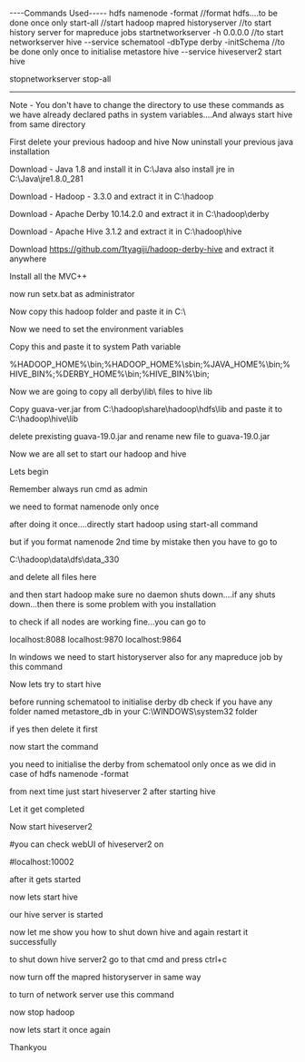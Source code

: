 ----Commands Used-----
hdfs namenode -format //format hdfs....to be done once only
start-all   //start hadoop
mapred historyserver //to start history server for mapreduce jobs
startnetworkserver -h 0.0.0.0   //to start networkserver
hive --service schematool -dbType derby -initSchema  //to be done only once to initialise metastore
hive --service hiveserver2 start
hive


stopnetworkserver
stop-all

----------
Note - You don't have to change the directory to use these commands as we have already declared paths in system variables....And always start hive from same directory

First delete your previous hadoop and hive
Now uninstall your previous java installation











Download - Java 1.8 and install it in C:\Java
also install jre in C:\Java\jre1.8.0_281


Download - Hadoop - 3.3.0 and extract it in C:\hadoop

Download - Apache Derby 10.14.2.0 and extract it in C:\hadoop\derby


Download - Apache Hive 3.1.2 and extract it in C:\hadoop\hive


Download https://github.com/1tyagiji/hadoop-derby-hive and extract it anywhere

Install all the MVC++

now run setx.bat as administrator


Now copy this hadoop folder and paste it in C:\


Now we need to set the environment variables








Copy this and paste it to system Path variable

%HADOOP_HOME%\bin;%HADOOP_HOME%\sbin;%JAVA_HOME%\bin;%HIVE_BIN%;%DERBY_HOME%\bin;%HIVE_BIN%\bin;


Now we are going to copy all derby\lib\ files to hive lib



Copy guava-ver.jar from C:\hadoop\share\hadoop\hdfs\lib and paste it to C:\hadoop\hive\lib

delete prexisting guava-19.0.jar and rename new file to guava-19.0.jar


Now we are all set to start our hadoop and hive

Lets begin

Remember always run cmd as admin


we need to format namenode only once

after doing it once....directly start hadoop using start-all command


but if you format namenode 2nd time by mistake then you have to go to


C:\hadoop\data\dfs\data_330

and delete all files here


and then start hadoop
make sure no daemon shuts down....if any shuts down...then there is some problem with you installation


to check if all nodes are working fine...you can go to

localhost:8088
localhost:9870
localhost:9864


In windows we need to start historyserver also for any mapreduce job
by this command


Now lets try to start hive

before running schematool to initialise derby db check if you have any folder named metastore_db in your C:\WINDOWS\system32 folder

if yes then delete it first

now start the command

you need to initialise the derby from schematool only once as we did in case of hdfs namenode -format


from next time just start hiveserver 2 after starting hive


Let it get completed



Now start hiveserver2



#you can check webUI of hiveserver2 on

#localhost:10002

after it gets started



now lets start hive


our hive server is started



now let me show you how to shut down hive and again restart it successfully


to shut down hive server2  go to that cmd and press ctrl+c


now turn off the mapred historyserver in same way



to turn of network server use this command


now stop hadoop


now lets start it once again



Thankyou
